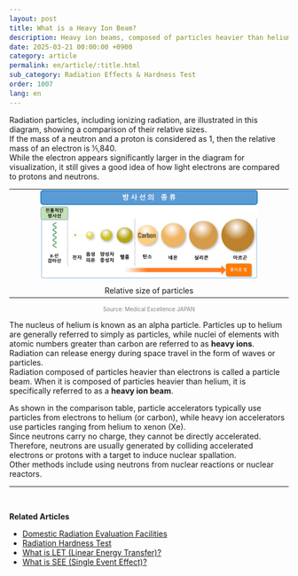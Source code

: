 ```yaml
---
layout: post
title: What is a Heavy Ion Beam?
description: Heavy ion beams, composed of particles heavier than helium, are essential tools in evaluating radiation effects on semiconductors and space electronics.
date: 2025-03-21 00:00:00 +0900
category: article
permalink: en/article/:title.html
sub_category: Radiation Effects & Hardness Test
order: 1007
lang: en
---
```


Radiation particles, including ionizing radiation, are illustrated in this diagram, showing a comparison of their relative sizes.  
If the mass of a neutron and a proton is considered as 1, then the relative mass of an electron is 1⁄1,840.  
While the electron appears significantly larger in the diagram for visualization, it still gives a good idea of how light electrons are compared to protons and neutrons.

<table align="center" style="border: none; border-collapse: collapse;">
  <tr>
    <td align="center" style="border: none;">
      <img src="/assets/Articles/방사선의 종류.png" style="width: 80%; max-width: 1000px;" alt="Relative size of radiation particles">
      <div style="margin-top: 10px;">Relative size of particles</div>
    </td>
  </tr>
</table>
<p style="font-size: 10px; color: gray; text-align: center;">
Source: Medical Excellence JAPAN
</p> 

The nucleus of helium is known as an alpha particle. Particles up to helium are generally referred to simply as particles, while nuclei of elements with atomic numbers greater than carbon are referred to as **heavy ions**.  
Radiation can release energy during space travel in the form of waves or particles.  
Radiation composed of particles heavier than electrons is called a particle beam. When it is composed of particles heavier than helium, it is specifically referred to as a **heavy ion beam**.  

As shown in the comparison table, particle accelerators typically use particles from electrons to helium (or carbon), while heavy ion accelerators use particles ranging from helium to xenon (Xe).  
Since neutrons carry no charge, they cannot be directly accelerated. Therefore, neutrons are usually generated by colliding accelerated electrons or protons with a target to induce nuclear spallation.  
Other methods include using neutrons from nuclear reactions or nuclear reactors.

---

<br/>

**Related Articles**
- [Domestic Radiation Evaluation Facilities](/en/article/19.국내방사선시설.html)
- [Radiation Hardness Test](/en/article/3.방사선-내성-평가.html)
- [What is LET (Linear Energy Transfer)?](/en/article/6.LET.html)
- [What is SEE (Single Event Effect)?](/en/article/1.-SEE.html)
